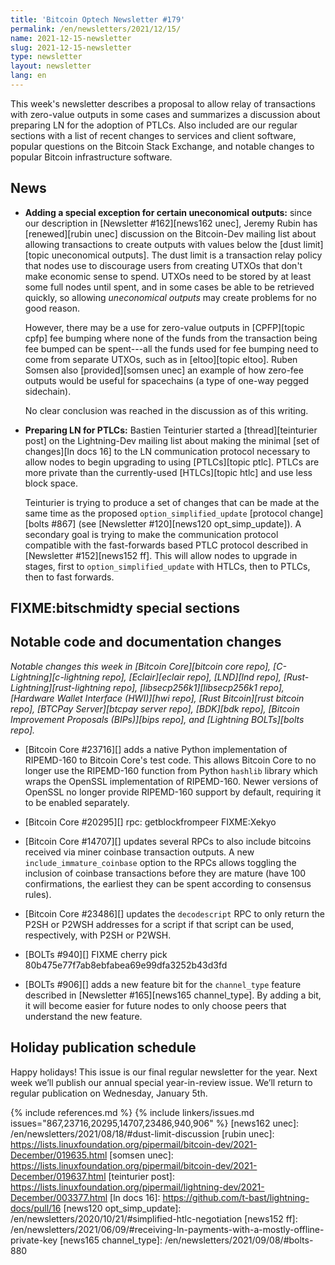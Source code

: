 ```yaml
---
title: 'Bitcoin Optech Newsletter #179'
permalink: /en/newsletters/2021/12/15/
name: 2021-12-15-newsletter
slug: 2021-12-15-newsletter
type: newsletter
layout: newsletter
lang: en
---
```

This week's newsletter describes a proposal to allow relay of
transactions with zero-value outputs in some cases and summarizes a
discussion about preparing LN for the adoption of PTLCs.  Also included
are our regular sections with a list of recent changes to services and
client software, popular questions on the Bitcoin Stack Exchange, and
notable changes to popular Bitcoin infrastructure software.

## News

- **Adding a special exception for certain uneconomical outputs:**
  since our description in [Newsletter #162][news162 unec], Jeremy Rubin
  has [renewed][rubin unec] discussion on the Bitcoin-Dev mailing list
  about allowing transactions to create outputs with values below the
  [dust limit][topic uneconomical outputs].  The dust limit is a
  transaction relay policy that nodes use to discourage users from
  creating UTXOs that don't make economic sense to spend.  UTXOs need to
  be stored by at least some full nodes until spent, and in some cases
  be able to be retrieved quickly, so allowing *uneconomical outputs*
  may create problems for no good reason.

    However, there may be a use for zero-value outputs in [CPFP][topic
    cpfp] fee bumping where none of the funds from the transaction
    being fee bumped can be spent---all the funds used for fee bumping
    need to come from separate UTXOs, such as in [eltoo][topic eltoo].
    Ruben Somsen also [provided][somsen unec] an example of how zero-fee
    outputs would be useful for spacechains (a type of one-way pegged
    sidechain).

    No clear conclusion was reached in the discussion as of this
    writing.

- **Preparing LN for PTLCs:** Bastien Teinturier started a
  [thread][teinturier post] on the Lightning-Dev mailing list about
  making the minimal [set of changes][ln docs 16] to the LN
  communication protocol necessary to allow nodes to begin upgrading to
  using [PTLCs][topic ptlc].  PTLCs are more private than the
  currently-used [HTLCs][topic htlc] and use less block space.

    Teinturier is trying to produce a set of changes that can be made at
    the same time as the proposed `option_simplified_update`
    [protocol change][bolts #867] (see [Newsletter #120][news120
    opt_simp_update]).  A secondary goal is trying to make the
    communication protocol compatible with the fast-forwards based PTLC
    protocol described in [Newsletter #152][news152 ff].  This will allow
    nodes to upgrade in stages, first to `option_simplified_update` with
    HTLCs, then to PTLCs, then to fast forwards.

## FIXME:bitschmidty special sections

## Notable code and documentation changes

*Notable changes this week in [Bitcoin Core][bitcoin core repo],
[C-Lightning][c-lightning repo], [Eclair][eclair repo], [LND][lnd repo],
[Rust-Lightning][rust-lightning repo], [libsecp256k1][libsecp256k1
repo], [Hardware Wallet Interface (HWI)][hwi repo],
[Rust Bitcoin][rust bitcoin repo], [BTCPay Server][btcpay server repo],
[BDK][bdk repo], [Bitcoin Improvement Proposals (BIPs)][bips repo], and
[Lightning BOLTs][bolts repo].*

- [Bitcoin Core #23716][] adds a native Python implementation of
  RIPEMD-160 to Bitcoin Core's test code.  This allows Bitcoin Core to
  no longer use the RIPEMD-160 function from Python `hashlib` library
  which wraps the OpenSSL implementation of RIPEMD-160.  Newer versions
  of OpenSSL no longer provide RIPEMD-160 support by default, requiring
  it to be enabled separately.

- [Bitcoin Core #20295][] rpc: getblockfrompeer FIXME:Xekyo

- [Bitcoin Core #14707][] updates several RPCs to also include bitcoins
  received via miner coinbase transaction outputs.  A new
  `include_immature_coinbase` option to the RPCs allows toggling
  the inclusion of coinbase transactions before they are mature (have
  100 confirmations, the earliest they can be spent according to
  consensus rules).

- [Bitcoin Core #23486][] updates the `decodescript` RPC to only return
  the P2SH or P2WSH addresses for a script if that script can be used,
  respectively, with P2SH or P2WSH.

- [BOLTs #940][] FIXME cherry pick 80b475e77f7ab8ebfabea69e99dfa3252b43d3fd

- [BOLTs #906][] adds a new feature bit for the `channel_type` feature
  described in [Newsletter #165][news165 channel_type].  By adding a
  bit, it will become easier for future nodes to only choose peers that
  understand the new feature.

## Holiday publication schedule

Happy holidays! This issue is our final regular newsletter for the year.
Next week we’ll publish our annual special year-in-review issue. We’ll
return to regular publication on Wednesday, January 5th.

{% include references.md %}
{% include linkers/issues.md issues="867,23716,20295,14707,23486,940,906" %}
[news162 unec]: /en/newsletters/2021/08/18/#dust-limit-discussion
[rubin unec]: https://lists.linuxfoundation.org/pipermail/bitcoin-dev/2021-December/019635.html
[somsen unec]: https://lists.linuxfoundation.org/pipermail/bitcoin-dev/2021-December/019637.html
[teinturier post]: https://lists.linuxfoundation.org/pipermail/lightning-dev/2021-December/003377.html
[ln docs 16]: https://github.com/t-bast/lightning-docs/pull/16
[news120 opt_simp_update]: /en/newsletters/2020/10/21/#simplified-htlc-negotiation
[news152 ff]: /en/newsletters/2021/06/09/#receiving-ln-payments-with-a-mostly-offline-private-key
[news165 channel_type]: /en/newsletters/2021/09/08/#bolts-880
